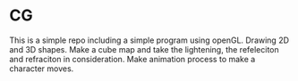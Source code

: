 # CG
This is a simple repo including a simple program using openGL.
Drawing 2D and 3D shapes.
Make a cube map and take the lightening, the refeleciton and refraciton in consideration.
Make animation process to make a character moves.

